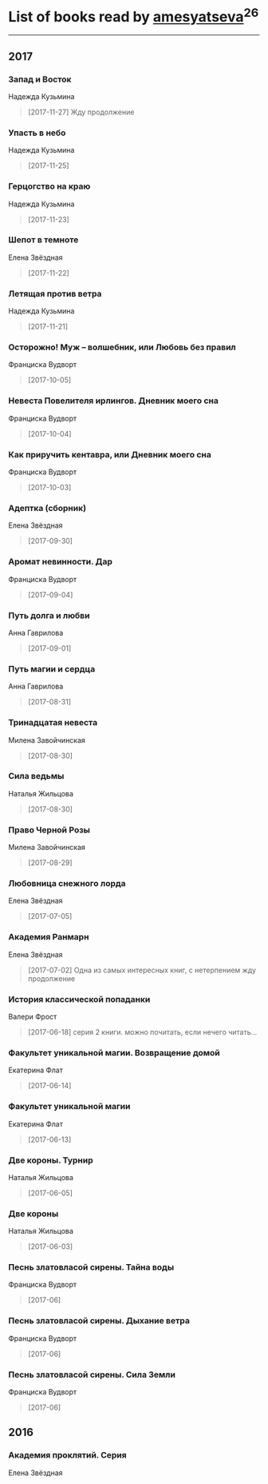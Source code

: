 # List of books read by [amesyatseva](http://vk.com/id3358937)<sup>26</sup>
---

## 2017

### Запад и Восток
Надежда Кузьмина
> [2017-11-27] Жду продолжение


### Упасть в небо
Надежда Кузьмина
> [2017-11-25] 


### Герцогство на краю
Надежда Кузьмина
> [2017-11-23] 


### Шепот в темноте
Елена Звёздная
> [2017-11-22] 


### Летящая против ветра
Надежда Кузьмина
> [2017-11-21] 


### Осторожно! Муж – волшебник, или Любовь без правил
Франциска Вудворт
> [2017-10-05] 


### Невеста Повелителя ирлингов. Дневник моего сна
Франциска Вудворт
> [2017-10-04] 


### Как приручить кентавра, или Дневник моего сна
Франциска Вудворт
> [2017-10-03] 


### Адептка (сборник)
Елена Звёздная
> [2017-09-30] 


### Аромат невинности. Дар
Франциска Вудворт
> [2017-09-04] 


### Путь долга и любви
Анна Гаврилова
> [2017-09-01] 


### Путь магии и сердца
Анна Гаврилова
> [2017-08-31] 


### Тринадцатая невеста
Милена Завойчинская
> [2017-08-30] 


### Сила ведьмы
Наталья Жильцова
> [2017-08-30] 


### Право Черной Розы
Милена Завойчинская
> [2017-08-29] 


### Любовница снежного лорда
Елена Звёздная
> [2017-07-05] 


### Академия Ранмарн
Елена Звёздная
> [2017-07-02] Одна из самых интересных книг, с нетерпением жду продолжение


### История классической попаданки
Валери Фрост
> [2017-06-18] серия 2 книги. можно почитать, если нечего читать...


### Факультет уникальной магии. Возвращение домой
Екатерина Флат
> [2017-06-14] 


### Факультет уникальной магии
Екатерина Флат
> [2017-06-13] 


### Две короны. Турнир
Наталья Жильцова
> [2017-06-05] 


### Две короны
Наталья Жильцова
> [2017-06-03] 


### Песнь златовласой сирены. Тайна воды
Франциска Вудворт
> [2017-06] 


### Песнь златовласой сирены. Дыхание ветра
Франциска Вудворт
> [2017-06] 


### Песнь златовласой сирены. Сила Земли
Франциска Вудворт
> [2017-06] 



## 2016

### Академия проклятий. Серия
Елена Звёздная



